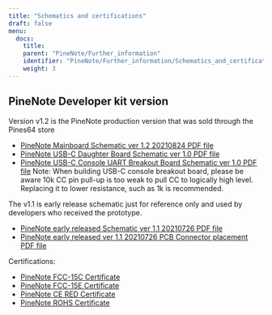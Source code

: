 ```yaml
---
title: "Schematics and certifications"
draft: false
menu:
  docs:
    title:
    parent: "PineNote/Further_information"
    identifier: "PineNote/Further_information/Schematics_and_certifications"
    weight: 3
---
```


## PineNote Developer kit version

Version v1.2 is the PineNote production version that was sold through the Pines64 store

* [PineNote Mainboard Schematic ver 1.2 20210824 PDF file](https://files.pine64.org/doc/PineNote/PINENOTE_MAIN-V1R2%20-%20Schematic-20210824.pdf)
* [PineNote USB-C Daughter Board Schematic ver 1.0 PDF file](https://files.pine64.org/doc/PineNote/PINENOTE_USB-C-Board-V1.0-sch.pdf)
* [PineNote USB-C Console UART Breakout Board Schematic ver 1.0 PDF file](https://files.pine64.org/doc/PineNote/PineNote_USB-C_Console_UART_breakout_board_schematic_v1.0_20210903.pdf) Note: When building USB-C console breakout board, please be aware 10k CC pin pull-up is too weak to pull CC to logically high level. Replacing it to lower resistance, such as 1k is recommended.

The v1.1 is early release schematic just for reference only and used by developers who received the prototype.

* [PineNote early released Schematic ver 1.1 20210726 PDF file](https://files.pine64.org/doc/PineNote/PINENOTE_MAIN-V1R1%20-%20Schematic-20210726.pdf)
* [PineNote early released ver 1.1 20210726 PCB Connector placement PDF file](https://files.pine64.org/doc/PineNote/PINENOTE_MAIN-V1R1-REF-TOP-20210726.pdf)

Certifications:

* [PineNote FCC-15C Certificate](https://files.pine64.org/doc/cert/PineNote%20FCC15C%20Certificate%20DTS-TC561262.pdf)
* [PineNote FCC-15E Certificate](https://files.pine64.org/doc/cert/PineNote%20FCC15E%20Certificate%20NII-TC973072.pdf)
* [PineNote CE RED Certificate](https://files.pine64.org/doc/cert/PineNote%20CE%20RED%20Certicate%20ET-21090682EC.pdf)
* [PineNote ROHS Certificate](https://files.pine64.org/doc/cert/PineNote%20RoHS%20Certificate%20ET-210900082C.pdf)

